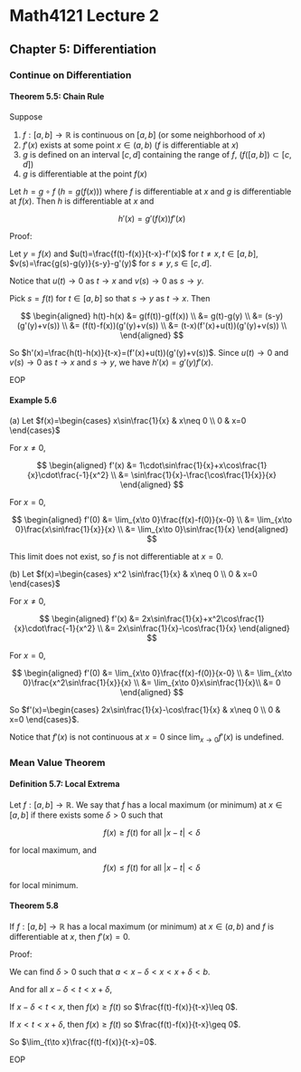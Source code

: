 # Math4121 Lecture 2

## Chapter 5: Differentiation

### Continue on Differentiation

#### Theorem 5.5: Chain Rule

Suppose

1. $f:[a,b]\to \mathbb{R}$ is continuous on $[a,b]$ (or some neighborhood of $x$)
2. $f'(x)$ exists at some point $x\in (a,b)$ ($f$ is differentiable at $x$)
3. $g$ is defined on an interval $[c,d]$ containing the range of $f$, ($f([a,b])\subset [c,d]$)
4. $g$ is differentiable at the point $f(x)$

Let $h=g\circ f$ ($h=g(f(x))$) where $f$ is differentiable at $x$ and $g$ is differentiable at $f(x)$. Then $h$ is differentiable at $x$ and

$$
h'(x) = g'(f(x))f'(x)
$$

Proof:

Let $y=f(x)$ and $u(t)=\frac{f(t)-f(x)}{t-x}-f'(x)$ for $t\neq x,t\in [a,b]$, $v(s)=\frac{g(s)-g(y)}{s-y}-g'(y)$ for $s\neq y,s\in [c,d]$.

Notice that $u(t)\to 0$ as $t\to x$ and $v(s)\to 0$ as $s\to y$.

Pick $s=f(t)$ for $t\in [a,b]$ so that $s\to y$ as $t\to x$. Then

$$
\begin{aligned}
h(t)-h(x) &= g(f(t))-g(f(x)) \\
&= g(t)-g(y) \\
&= (s-y)(g'(y)+v(s)) \\
&= (f(t)-f(x))(g'(y)+v(s)) \\
&= (t-x)(f'(x)+u(t))(g'(y)+v(s)) \\
\end{aligned}
$$

So $h'(x)=\frac{h(t)-h(x)}{t-x}=(f'(x)+u(t))(g'(y)+v(s))$. Since $u(t)\to 0$ and $v(s)\to 0$ as $t\to x$ and $s\to y$, we have $h'(x)=g'(y)f'(x)$.

EOP

#### Example 5.6

(a) Let $f(x)=\begin{cases}
x\sin\frac{1}{x} & x\neq 0 \\
0 & x=0
\end{cases}$

For $x\neq 0$,

$$
\begin{aligned}
f'(x) &= 1\cdot\sin\frac{1}{x}+x\cos\frac{1}{x}\cdot\frac{-1}{x^2} \\
&= \sin\frac{1}{x}-\frac{\cos\frac{1}{x}}{x}
\end{aligned}
$$

For $x=0$,

$$
\begin{aligned}
f'(0) &= \lim_{x\to 0}\frac{f(x)-f(0)}{x-0} \\
&= \lim_{x\to 0}\frac{x\sin\frac{1}{x}}{x} \\
&= \lim_{x\to 0}\sin\frac{1}{x}
\end{aligned}
$$

This limit does not exist, so $f$ is not differentiable at $x=0$.

(b) Let $f(x)=\begin{cases}
x^2 \sin\frac{1}{x} & x\neq 0 \\
0 & x=0
\end{cases}$

For $x\neq 0$,

$$
\begin{aligned}
f'(x) &= 2x\sin\frac{1}{x}+x^2\cos\frac{1}{x}\cdot\frac{-1}{x^2} \\
&= 2x\sin\frac{1}{x}-\cos\frac{1}{x}
\end{aligned}
$$

For $x=0$,

$$
\begin{aligned}
f'(0) &= \lim_{x\to 0}\frac{f(x)-f(0)}{x-0} \\
&= \lim_{x\to 0}\frac{x^2\sin\frac{1}{x}}{x} \\
&= \lim_{x\to 0}x\sin\frac{1}{x}\\
&= 0
\end{aligned}
$$

So $f'(x)=\begin{cases}
2x\sin\frac{1}{x}-\cos\frac{1}{x} & x\neq 0 \\
0 & x=0
\end{cases}$.

Notice that $f'(x)$ is not continuous at $x=0$ since $\lim_{x\to 0}f'(x)$ is undefined.

### Mean Value Theorem

#### Definition 5.7: Local Extrema

Let $f:[a,b]\to \mathbb{R}$. We say that $f$ has a local maximum (or minimum) at $x\in [a,b]$ if there exists some $\delta>0$ such that 

$$
f(x)\geq f(t) \text{ for all }|x-t|<\delta
$$

for local maximum, and

$$
f(x)\leq f(t) \text{ for all }|x-t|<\delta
$$

for local minimum.

#### Theorem 5.8

If $f:[a,b]\to \mathbb{R}$ has a local maximum (or minimum) at $x\in (a,b)$ and $f$ is differentiable at $x$, then $f'(x)=0$.

Proof:

We can find $\delta>0$ such that $a<x-\delta<x<x+\delta<b$.

And for all $x-\delta<t<x+\delta$,

If $x-\delta<t<x$, then $f(x)\geq f(t)$ so $\frac{f(t)-f(x)}{t-x}\leq 0$.

If $x<t<x+\delta$, then $f(x)\geq f(t)$ so $\frac{f(t)-f(x)}{t-x}\geq 0$.

So $\lim_{t\to x}\frac{f(t)-f(x)}{t-x}=0$.

EOP
